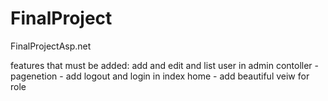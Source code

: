 # FinalProject
FinalProjectAsp.net


features that must be added:
add and edit and list user in admin contoller -
pagenetion  -
add logout and login in index home -
add beautiful veiw for role
